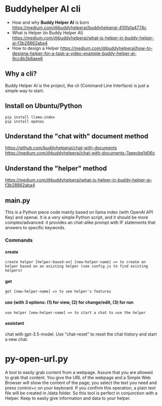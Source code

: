 # Buddyhelper AI cli
- How and why <b>Buddy Helper AI</b> is born https://medium.com/@buddyhelperai/buddyhelperai-410fa1a4774c
- What is Helper (in Buddy Helper AI) https://medium.com/@buddyhelperai/what-is-helper-in-buddy-helper-ai-f3b28862aba4
- How to design a Helper https://medium.com/@buddyhelperai/how-to-designa-helper-for-a-task-a-video-example-buddy-helper-ai-9cc4b3b8aee6

## Why a cli?
Buddy Helper AI is the project, the cli (Command Line Interface) is just a simple way to start.

## Install on Ubuntu/Python
```
pip install llama-index
pip install openai
```

## Understand the "chat with" document method
https://github.com/buddyhelperai/chat-with-documents
<br>
https://medium.com/@buddyhelperai/chat-with-documents-7aeecbe1d06c

## Understand the "helper" method
https://medium.com/@buddyhelperai/what-is-helper-in-buddy-helper-ai-f3b28862aba4

## main.py
This is a Python piece code mainly based on llama index (with OpenAI API Key) and openai. It is a very simple Python script, and it should be more complex/advanced: it provides an chat-alike prompt with IF statements that answers to specific keywords.

### Commands
#### create
```
create helper [helper-based-on] [new-helper-name] => to create an helper based on an existing helper (see config.js to find existing helpers)
```
#### get
```
get [new-helper-name] => to see helper's features
```
#### use (with 3 options: (1) for view, (2) for change/edit, (3) for run
```
use helper [new-helper-name] => to start a chat to use the helper
```
#### assistant
chat with gpt-3.5-model. Use "chat-reset" to reset the chat history and start a new chat.

# py-open-url.py
A tool to easily grab content from a webpage. Assure that you are allowed to grab that content.
You give the URL of the webpage and a Simple Web Browser will show the content of the page; you select the text you need and press control+c on your keyboard. If you confirm this operation, a plain text file will be created in /data folder. So this tool is perfect in conjunction with a Helper. Keep to easily give information and data to your helper.
